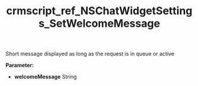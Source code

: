 ﻿---
title: crmscript_ref_NSChatWidgetSettings_SetWelcomeMessage
description: NSChatWidgetSettings.SetWelcomeMessage(String welcomeMessage)
intellisense: NSChatWidgetSettings.SetWelcomeMessage
keywords: NSChatWidgetSettings, GetWelcomeMessage
so.topic: reference
---

Short message displayed as long as the request is in queue or active

**Parameter:** 
 - **welcomeMessage** String

